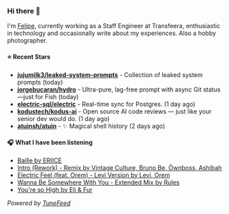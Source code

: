 ### Hi there 👋

I'm [Felipe](https://felipevm.com), currently working as a Staff Engineer at Transfeera, enthusiastic in technology and occasionally write about my experiences. Also a hobby photographer.

#### ⭐ Recent Stars
- **[jujumilk3/leaked-system-prompts](https://github.com/jujumilk3/leaked-system-prompts)** - Collection of leaked system prompts (today)
- **[jorgebucaran/hydro](https://github.com/jorgebucaran/hydro)** - Ultra-pure, lag-free prompt with async Git status—just for Fish (today)
- **[electric-sql/electric](https://github.com/electric-sql/electric)** - Real-time sync for Postgres. (1 day ago)
- **[kodustech/kodus-ai](https://github.com/kodustech/kodus-ai)** - Open source AI code reviews — just like your senior dev would do. (1 day ago)
- **[atuinsh/atuin](https://github.com/atuinsh/atuin)** - ✨ Magical shell history (2 days ago)

#### 🎧 What I have been listening
- [Baille by ERIICE](https://open.spotify.com/track/0vBqDdVYnqGAD41TsizN73)
- [Intro (Rework) - Remix by Vintage Culture, Bruno Be, Öwnboss, Ashibah](https://open.spotify.com/track/27py1Q0fMmpuSYiOAKBZPb)
- [Electric Feel (feat. Orem) - Levi Version by Levi, Orem](https://open.spotify.com/track/3RBuBtVnzmfM0NyeaTtgBj)
- [Wanna Be Somewhere With You - Extended Mix by Rules](https://open.spotify.com/track/1fq1bK6qOOzIl0M4Xwjthf)
- [You&#39;re so High by Eli &amp; Fur](https://open.spotify.com/track/0PUepC3WMLlc3FaHI9HBW3)

_Powered by [TuneFeed](https://tunefeed.app?ref=github.com)_
